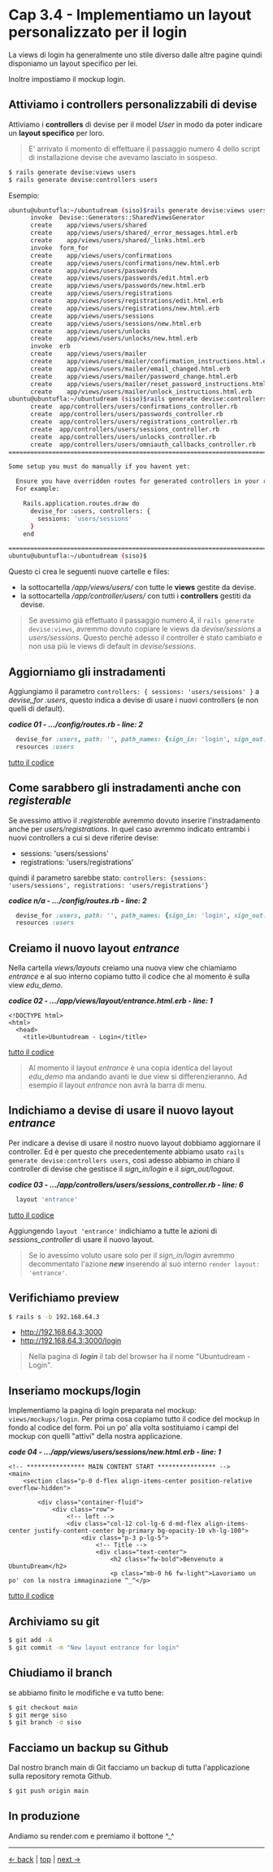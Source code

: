 # <a name="top"></a> Cap 3.4 - Implementiamo un layout personalizzato per il login

La views di login ha generalmente uno stile diverso dalle altre pagine quindi disponiamo un layout specifico per lei.

Inoltre impostiamo il mockup login.



## Attiviamo i controllers personalizzabili di devise

Attiviamo i **controllers** di devise per il model *User* in modo da poter indicare un **layout specifico** per loro.

> E' arrivato il momento di effettuare il passaggio numero 4 dello script di installazione devise che avevamo lasciato in sospeso.

```bash
$ rails generate devise:views users
$ rails generate devise:controllers users
```

Esempio:

```bash
ubuntu@ubuntufla:~/ubuntudream (siso)$rails generate devise:views users
      invoke  Devise::Generators::SharedViewsGenerator
      create    app/views/users/shared
      create    app/views/users/shared/_error_messages.html.erb
      create    app/views/users/shared/_links.html.erb
      invoke  form_for
      create    app/views/users/confirmations
      create    app/views/users/confirmations/new.html.erb
      create    app/views/users/passwords
      create    app/views/users/passwords/edit.html.erb
      create    app/views/users/passwords/new.html.erb
      create    app/views/users/registrations
      create    app/views/users/registrations/edit.html.erb
      create    app/views/users/registrations/new.html.erb
      create    app/views/users/sessions
      create    app/views/users/sessions/new.html.erb
      create    app/views/users/unlocks
      create    app/views/users/unlocks/new.html.erb
      invoke  erb
      create    app/views/users/mailer
      create    app/views/users/mailer/confirmation_instructions.html.erb
      create    app/views/users/mailer/email_changed.html.erb
      create    app/views/users/mailer/password_change.html.erb
      create    app/views/users/mailer/reset_password_instructions.html.erb
      create    app/views/users/mailer/unlock_instructions.html.erb
ubuntu@ubuntufla:~/ubuntudream (siso)$rails generate devise:controllers users
      create  app/controllers/users/confirmations_controller.rb
      create  app/controllers/users/passwords_controller.rb
      create  app/controllers/users/registrations_controller.rb
      create  app/controllers/users/sessions_controller.rb
      create  app/controllers/users/unlocks_controller.rb
      create  app/controllers/users/omniauth_callbacks_controller.rb
===============================================================================

Some setup you must do manually if you havent yet:

  Ensure you have overridden routes for generated controllers in your routes.rb.
  For example:

    Rails.application.routes.draw do
      devise_for :users, controllers: {
        sessions: 'users/sessions'
      }
    end

===============================================================================
ubuntu@ubuntufla:~/ubuntudream (siso)$
```

Questo ci crea le seguenti nuove cartelle e files:

- la sottocartella */app/views/users/* con tutte le **views** gestite da devise. 
- la sottocartella */app/controller/users/* con tutti i **controllers** gestiti da devise.

> Se avessimo già effettuato il passaggio numero 4, il `rails generate devise:views`, avremmo dovuto copiare le views da *devise/sessions* a *users/sessions*. 
> Questo perché adesso il controller è stato cambiato e non usa più le views di default in *devise/sessions*.



## Aggiorniamo gli instradamenti

Aggiungiamo il parametro `controllers: { sessions: 'users/sessions' }` a *devise_for :users*, questo indica a devise di usare i nuovi controllers (e non quelli di default).


***codice 01 - .../config/routes.rb - line: 2***

```ruby
  devise_for :users, path: '', path_names: {sign_in: 'login', sign_out: 'logout'}, controllers: {sessions: 'users/sessions'}
  resources :users
```

[tutto il codice](https://github.com/flaviobordonidev/leanpubabrandnewcms/blob/master/ubuntudream/03-user-authentication/04_01-config-routes.rb)



## Come sarabbero gli instradamenti anche con *registerable*

Se avessimo attivo il *:registerable* avremmo dovuto inserire l'instradamento anche per *users/registrations*. 
In quel caso avremmo indicato entrambi i nuovi controllers a cui si deve riferire devise:

- sessions: 'users/sessions'
- registrations: 'users/registrations'

quindi il parametro sarebbe stato: `controllers: {sessions: 'users/sessions', registrations: 'users/registrations'}`

***codice n/a - .../config/routes.rb - line: 2***

```ruby
  devise_for :users, path: '', path_names: {sign_in: 'login', sign_out: 'logout'}, controllers: {sessions: 'users/sessions', registrations: 'users/registrations'}
  resources :users
```



## Creiamo il nuovo layout *entrance*

Nella cartella *views/layouts* creiamo una nuova view che chiamiamo *entrance* e al suo interno copiamo tutto il codice che al momento è sulla view *edu_demo*.

***codice 02 - .../app/views/layout/entrance.html.erb - line: 1***

```html+erb
<!DOCTYPE html>
<html>
  <head>
    <title>Ubuntudream - Login</title>
```

[tutto il codice](https://github.com/flaviobordonidev/leanpubabrandnewcms/blob/master/ubuntudream/03-user-authentication/04_02-views-layout-entrance.html.erb)

> Al momento il layout *entrance* è una copia identica del layout *edu_demo* ma andando avanti le due view si differenzieranno. Ad esempio il layout *entrance* non avrà la barra di menu.



## Indichiamo a devise di usare il nuovo layout *entrance*

Per indicare a devise di usare il nostro nuovo layout dobbiamo aggiornare il controller. 
Ed è per questo che precedentemente abbiamo usato `rails generate devise:controllers users`, così adesso abbiamo in chiaro il controller di devise che gestisce il *sign_in/login* e il *sign_out/logout*.

***codice 03 - .../app/controllers/users/sessions_controller.rb - line: 6***

```ruby
  layout 'entrance'
```

[tutto il codice](https://github.com/flaviobordonidev/leanpubabrandnewcms/blob/master/ubuntudream/03-user-authentication/04_03-controllers-users-sessions_controller.rb)

Aggiungendo `layout 'entrance'` indichiamo a tutte le azioni di *sessions_controller* di usare il nuovo layout. 

> Se lo avessimo voluto usare solo per il *sign_in/login* avremmo decommentato l'azione ***new*** inserendo al suo interno `render layout: 'entrance'`.



## Verifichiamo preview

```bash
$ rails s -b 192.168.64.3
```

- http://192.168.64.3:3000
- http://192.168.64.3:3000/login

> Nella pagina di ***login*** il tab del browser ha il nome "Ubuntudream - Login".



## Inseriamo mockups/login

Implementiamo la pagina di login preparata nel mockup: `views/mockups/login`.
Per prima cosa copiamo tutto il codice del mockup in fondo al codice del form. Poi un po' alla volta sostituiamo i campi del mockup con quelli "attivi" della nostra applicazione.

***code 04 - .../app/views/users/sessions/new.html.erb - line: 1***

```html+erb
<!-- **************** MAIN CONTENT START **************** -->
<main>
	<section class="p-0 d-flex align-items-center position-relative overflow-hidden">
	
		<div class="container-fluid">
			<div class="row">
				<!-- left -->
				<div class="col-12 col-lg-6 d-md-flex align-items-center justify-content-center bg-primary bg-opacity-10 vh-lg-100">
					<div class="p-3 p-lg-5">
						<!-- Title -->
						<div class="text-center">
							<h2 class="fw-bold">Benvenuto a UbuntuDream</h2>
							<p class="mb-0 h6 fw-light">Lavoriamo un po' con la nostra immaginazione ^_^</p>
```

[tutto il codice](https://github.com/flaviobordonidev/leanpubabrandnewcms/blob/master/ubuntudream/03-user-authentication/04_04-views-users-session-new.html.erb)



## Archiviamo su git

```bash
$ git add -A
$ git commit -m "New layout entrance for login"
```




## Chiudiamo il branch

se abbiamo finito le modifiche e va tutto bene:

```bash
$ git checkout main
$ git merge siso
$ git branch -d siso
```



## Facciamo un backup su Github

Dal nostro branch main di Git facciamo un backup di tutta l'applicazione sulla repository remota Github.

```bash
$ git push origin main
```


## In produzione

Andiamo su render.com e premiamo il bottone ^_^



---

[<- back](https://github.com/flaviobordonidev/leanpubabrandnewcms/blob/master/01-base/07-authentication/04_00-devise-login_logout-it.md)
 | [top](#top) |
[next ->](https://github.com/flaviobordonidev/leanpubabrandnewcms/blob/master/01-base/08-authentication_i18n/01_00-devise_i18n-it.md)
